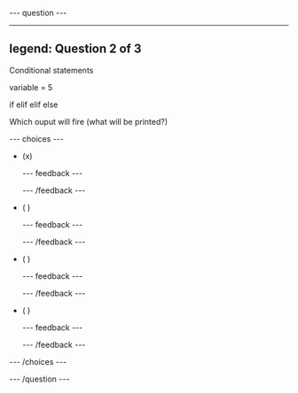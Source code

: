 
--- question ---

---
legend: Question 2 of 3
---

Conditional statements

variable = 5

if
elif
elif
else

Which ouput will fire (what will be printed?)

--- choices ---

- (x) 

  --- feedback ---

  --- /feedback ---

- ( ) 

  --- feedback ---

  --- /feedback ---

- ( ) 

  --- feedback ---

  --- /feedback ---

- ( ) 

  --- feedback ---

  --- /feedback ---

--- /choices ---

--- /question ---
